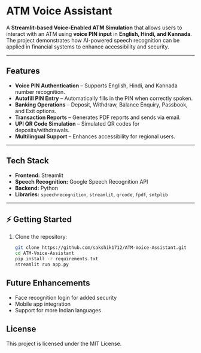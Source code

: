 # ATM Voice Assistant

A **Streamlit-based Voice-Enabled ATM Simulation** that allows users to interact with an ATM using **voice PIN input** in **English, Hindi, and Kannada**. The project demonstrates how AI-powered speech recognition can be applied in financial systems to enhance accessibility and security.

---

##  Features
-  **Voice PIN Authentication** – Supports English, Hindi, and Kannada number recognition.  
-  **Autofill PIN Entry** – Automatically fills in the PIN when correctly spoken.  
-  **Banking Operations** – Deposit, Withdraw, Balance Enquiry, Passbook, and Exit options.  
-  **Transaction Reports** – Generates PDF reports and sends via email.  
-  **UPI QR Code Simulation** – Simulated QR codes for deposits/withdrawals.  
-  **Multilingual Support** – Enhances accessibility for regional users.  

---

## Tech Stack
- **Frontend:** Streamlit  
- **Speech Recognition:** Google Speech Recognition API  
- **Backend:** Python  
- **Libraries:** `speechrecognition`, `streamlit`, `qrcode`, `fpdf`, `smtplib`

---

## ⚡ Getting Started
1. Clone the repository:  
   ```bash
   git clone https://github.com/sakshik1712/ATM-Voice-Assistant.git
   cd ATM-Voice-Assistant
   pip install -r requirements.txt
   streamlit run app.py
   
## Future Enhancements
- Face recognition login for added security
- Mobile app integration
- Support for more Indian languages


## License
This project is licensed under the MIT License.
